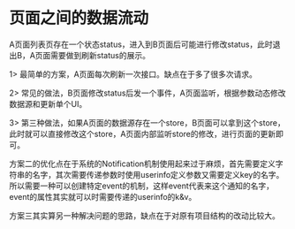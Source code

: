 
# 页面之间的数据流动

A页面列表页存在一个状态status，进入到B页面后可能进行修改status，此时退出B，A页面需要做到刷新status的展示。

1> 最简单的方案，A页面每次刷新一次接口。缺点在于多了很多次请求。

2> 常见的做法，B页面修改status后发一个事件，A页面监听，根据参数动态修改数据源和更新单个UI。

3> 第三种做法，如果A页面的数据源存在一个store，B页面可以拿到这个store，此时就可以直接修改这个store，A页面内部监听store的修改，进行页面的更新即可。

方案二的优化点在于系统的Notification机制使用起来过于麻烦，首先需要定义字符串的名字，其次需要传递参数时使用userinfo定义参数又需要定义key的名字。
所以需要一种可以创建特定event的机制，这样event代表来这个通知的名字，event的属性其实就可以时需要传递的userinfo的k&v。

方案三其实算另一种解决问题的思路，缺点在于对原有项目结构的改动比较大。
